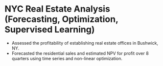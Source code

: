 # NYC Real Estate Analysis (Forecasting, Optimization, Supervised Learning)                                                 
* Assessed the profitability of establishing real estate offices in Bushwick, NY.
* Forecasted the residential sales and estimated NPV for profit over 8 quarters using time series and non-linear optimization.
